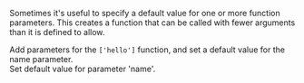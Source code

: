Sometimes it's useful to specify a default value for one or more function parameters. This creates a function that can be called with fewer arguments than it is defined to allow.  
  
Add parameters for the `['hello']` function, and set a default value for the name parameter.  
Set default value for parameter 'name'.